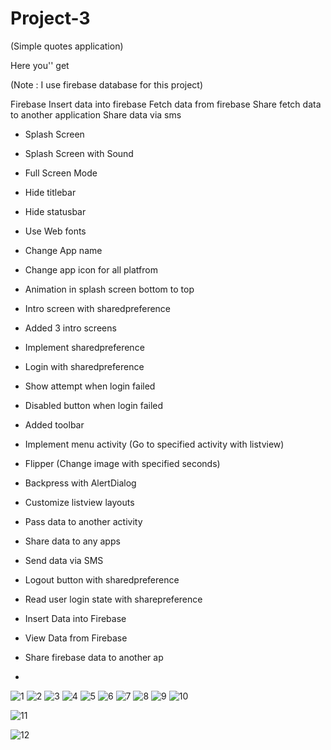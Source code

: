 # Project-3


(Simple quotes application)

Here you'' get

(Note : I use firebase database for this project)

Firebase
Insert data into firebase
Fetch data from firebase
Share fetch data to another application 
Share data via sms

- Splash Screen

- Splash Screen with Sound

- Full Screen Mode

- Hide titlebar

- Hide statusbar

- Use Web fonts

- Change App name

- Change app icon for all platfrom

- Animation in splash screen bottom to top

- Intro screen with sharedpreference

- Added 3 intro screens

- Implement sharedpreference

- Login with sharedpreference

- Show attempt when login failed

- Disabled button when login failed

- Added toolbar 

- Implement menu activity (Go to specified activity with listview)

- Flipper (Change image with specified seconds)

- Backpress with AlertDialog

- Customize listview layouts

- Pass data to another activity

- Share data to any apps

- Send data via SMS

- Logout button with sharedpreference

- Read user login state with sharepreference

- Insert Data into Firebase

- View Data from Firebase

- Share firebase data to another ap

-











![1](https://user-images.githubusercontent.com/55083861/66112002-af22a480-e5e7-11e9-839b-f7f38fda122d.jpeg)
![2](https://user-images.githubusercontent.com/55083861/66112003-af22a480-e5e7-11e9-9f60-d8aa570a3853.jpeg)
![3](https://user-images.githubusercontent.com/55083861/66112004-af22a480-e5e7-11e9-8387-791eec539597.jpeg)
![4](https://user-images.githubusercontent.com/55083861/66112005-afbb3b00-e5e7-11e9-8979-0806437e2788.jpeg)
![5](https://user-images.githubusercontent.com/55083861/66112007-afbb3b00-e5e7-11e9-94f3-67cc9a5c41f2.jpeg)
![6](https://user-images.githubusercontent.com/55083861/66112008-afbb3b00-e5e7-11e9-9d56-7867c5727bd8.jpeg)
![7](https://user-images.githubusercontent.com/55083861/66112009-b053d180-e5e7-11e9-9d3d-ba321e28f148.jpeg)
![8](https://user-images.githubusercontent.com/55083861/66112010-b053d180-e5e7-11e9-8fc3-0b0c30215003.jpeg)
![9](https://user-images.githubusercontent.com/55083861/66112011-b0ec6800-e5e7-11e9-8bf2-e392d67462d8.jpeg)
![10](https://user-images.githubusercontent.com/55083861/66112014-b0ec6800-e5e7-11e9-8dad-35d40fee2c7f.jpeg)

![11](https://user-images.githubusercontent.com/55083861/66112018-b184fe80-e5e7-11e9-80e0-8d4d8de515bb.jpeg)

![12](https://user-images.githubusercontent.com/55083861/66112021-b184fe80-e5e7-11e9-8bc3-f50871c081d8.JPG)







